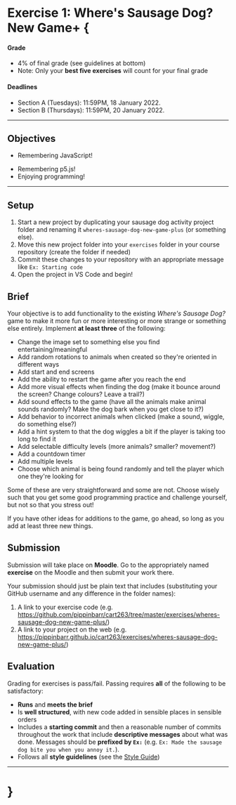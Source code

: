 # Exercise 1: Where's Sausage Dog? New Game+ {

#### Grade

- 4% of final grade (see guidelines at bottom)
- Note: Only your **best five exercises** will count for your final grade

#### Deadlines

- Section A (Tuesdays): 11:59PM, 18 January 2022.
- Section B (Thursdays): 11:59PM, 20 January 2022.

---

## Objectives

* Remembering JavaScript!
- Remembering p5.js!
- Enjoying programming!

---

## Setup

1. Start a new project by duplicating your sausage dog activity project folder and renaming it `wheres-sausage-dog-new-game-plus` (or something else).
2. Move this new project folder into your `exercises` folder in your course repository (create the folder if needed)
3. Commit these changes to your repository with an appropriate message like `Ex: Starting code`
4. Open the project in VS Code and begin!

## Brief

Your objective is to add functionality to the existing *Where's Sausage Dog?* game to make it more fun or more interesting or more strange or something else entirely. Implement **at least three** of the following:

- Change the image set to something else you find entertaining/meaningful
- Add random rotations to animals when created so they're oriented in different ways
- Add start and end screens
- Add the ability to restart the game after you reach the end
- Add more visual effects when finding the dog (make it bounce around the screen? Change colours? Leave a trail?)
- Add sound effects to the game (have all the animals make animal sounds randomly? Make the dog bark when you get close to it?)
- Add behavior to incorrect animals when clicked (make a sound, wiggle, do something else?)
- Add a hint system to that the dog wiggles a bit if the player is taking too long to find it
- Add selectable difficulty levels (more animals? smaller? movement?)
- Add a countdown timer
- Add multiple levels
- Choose which animal is being found randomly and tell the player which one they're looking for

Some of these are very straightforward and some are not. Choose wisely such that you get some good programming practice and challenge yourself, but not so that you stress out!

If you have other ideas for additions to the game, go ahead, so long as you add at least three new things.

## Submission

Submission will take place on **Moodle**. Go to the appropriately named **exercise** on the Moodle and then submit your work there.

Your submission should just be plain text that includes (substituting your GitHub username and any difference in the folder names):

1. A link to your exercise code (e.g. <https://github.com/pippinbarr/cart263/tree/master/exercises/wheres-sausage-dog-new-game-plus/>)
2. A link to your project on the web (e.g. <https://pippinbarr.github.io/cart263/exercises/wheres-sausage-dog-new-game-plus/>)

## Evaluation

Grading for exercises is pass/fail. Passing requires **all** of the following to be satisfactory:

- **Runs** and **meets the brief**
- Is **well structured**, with new code added in sensible places in sensible orders
- Includes a **starting commit** and then a reasonable number of commits throughout the work that include **descriptive messages** about what was done. Messages should be **prefixed by `Ex:`** (e.g. `Ex: Made the sausage dog bite you when you annoy it.`).
- Follows all **style guidelines** (see the [Style Guide](../guides/style-guide.md))

---

# }
